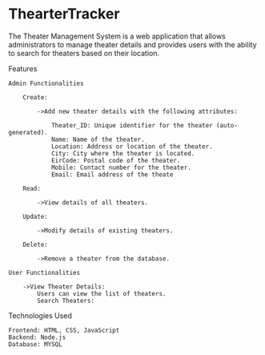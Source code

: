 # ThearterTracker

The Theater Management System is a web application that allows administrators to manage theater details and provides users with the ability to search for theaters based on their location.

Features

    Admin Functionalities

        Create:

            ->Add new theater details with the following attributes:

                Theater_ID: Unique identifier for the theater (auto-generated).
                Name: Name of the theater.
                Location: Address or location of the theater.
                City: City where the theater is located.
                EirCode: Postal code of the theater.
                Mobile: Contact number for the theater.
                Email: Email address of the theate

        Read:

            ->View details of all theaters.

        Update:

            ->Modify details of existing theaters.

        Delete:

            ->Remove a theater from the database.

    User Functionalities

        ->View Theater Details:
            Users can view the list of theaters.
            Search Theaters:


Technologies Used

    Frontend: HTML, CSS, JavaScript
    Backend: Node.js 
    Database: MYSQL 